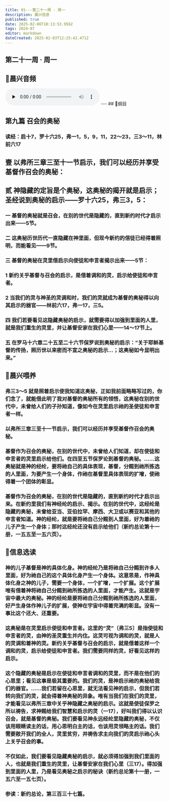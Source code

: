 ```yaml
---
title: 01---第二十一周 · 周一
description: 晨兴信息
published: true
date: 2025-02-06T10:13:53.956Z
tags: 2024-07
editor: markdown
dateCreated: 2025-02-03T12:25:42.471Z
---
```


## 第二十一周 · 周一

## 🎵晨兴音频
<audio id="audio" controls="" preload="none">
      <source id="mp3" src="/2024-07/week21/week21day1.mp3">
</audio>
---
## 📖纲目

## 第九篇    召会的奥秘

### 读经：启十7，罗十六25，弗一1，5，9，11，22～23，三3～11，林前六17

## 壹	以弗所三章三至十一节启示，我们可以经历并享受基督作召会的奥秘：

## 贰	神隐藏的定旨是个奥秘，这奥秘的揭开就是启示；圣经说到奥秘的启示——罗十六25，弗三3，5：

### 一	基督的奥秘就是召会，在别的世代是隐藏的，直到新约时代才启示出来——5节。

### 二	这奥秘历世历代一直隐藏在神里面，但现今新约的信徒已经得着照明，而能看见——9节。

### 三	基督的奥秘在灵里借启示向使徒和申言者揭示出来——5节：

### 1	新约关乎基督与召会的启示，是借着调和的灵，启示给使徒和申言者。

### 2	当我们的灵与神圣的灵调和时，我们的灵就成为基督的奥秘得以向其启示的器官——林前六17，弗一17，三5。

### 四	我们若要看见这隐藏奥秘的启示，就需要得以加强到里面的人里，就是我们重生的灵里，并让基督安家在我们心里——14～17节上。

### 五	在罗马十六章二十五至二十六节保罗说到奥秘的启示：“关于耶稣基督的传扬，照历世以来密而不宣之奥秘的启示…；这奥秘如今显明出来。”

## 📖晨兴喂养

### **弗三3～5**    **就是照着启示使我知道这奥秘，正如我前面略略写过的，你们念了，就能借此明了我对基督的奥秘所有的领悟，这奥秘在别的世代中，未曾给人们的子孙知道，像如今在灵里启示祂的圣使徒和申言者一样。**

### 以弗所三章三至十一节启示，我们可以经历并享受基督作召会的奥秘。

### 基督作为召会的奥秘，在别的世代中，未曾给人们知道，却在使徒和申言者的灵里启示给他们。在四至五节保罗论到基督的奥秘。……这奥秘就是神的经纶，要将祂自己的具体表现，基督，分赐到祂所拣选的人里面，为要产生一个身体，作祂在基督里具体表现的扩增，使祂得着一个团体的彰显。

### 基督作为召会的奥秘，在别的世代是隐藏的，直到新约时代才启示出来。在新约里我们有神经纶的启示、揭示。在别的世代中，这经纶是隐藏的奥秘，未曾给亚当、亚伯拉罕、摩西、大卫或以赛亚和其他的申言者知道。神的经纶，就是要将祂自己分赐到人里面，好为着祂的儿子产生一个身体；那时这经纶还没有启示给他们（新约总论第十一册，一五五至一五六页）。

## 📖信息选读

### 神的儿子基督是神的具体化身。神的经纶乃是将祂自己分赐到许多人里面，好为祂自己的这个具体化身产生一个身体。这意思是，作神具体化身之神的儿子，需要一个身体，一个扩增，一个扩展。这个扩展唯有借着神将祂自己分赐到祂所拣选的人里面，才能产生。这就是宇宙中最大的奥秘。神的经纶是要将祂自己分赐到祂所拣选的人里面，好产生身体作神儿子的扩展，使神在宇宙中得着完满的彰显。没有一事比这个还大、还重要。

### 这奥秘是在灵里启示使徒和申言者。这里的“灵”〔弗三5〕是指使徒和申言者的灵，由神的圣灵重生并内住。这灵可视为调和的灵，就是人的灵调和着神的灵。新约关乎基督与召会的启示，就是借着这样一个调和的灵，启示给使徒和申言者。我们需要同样的灵，好看见这样的启示。

### 这个隐藏的奥秘是启示在使徒和申言者调和的灵里，而不是在他们的心思里；看见这事是极其重要的。我们的灵，是神启示祂的奥秘给我们的器官。……我们若留在心思里，就无法看见神的启示，但我们若转向我们的灵，就会得着神奥秘的异象。唯有当我们在我们的灵里，才能看见以弗所三章中关乎神隐藏之奥秘的启示。这就是使徒保罗之所以祷告，求神赐给我们智慧和启示的灵（一17），好叫我们得以认识召会，就是基督的奥秘。我们要看见神永远经纶里隐藏的奥秘，不仅该用眼睛读主的话，用心思明白主的话，也该用灵领略主的话。我们需要敞开我们的全人，灵里贫穷，并祷告求主向我们的灵启示祂心头上关乎召会的事。

### 不仅如此，我们要看见隐藏奥秘的启示，就必须得加强到我们里面的人，也就是我们重生的灵里，让基督安家在我们心里（三17）。得加强到里面的人里，乃是看见奥秘之启示的秘诀（新约总论第十一册，一五六至一五七页）。

### 参读：新约总论，第三百三十七篇。

<!-- Google tag (gtag.js) -->

<script async src="https://www.googletagmanager.com/gtag/js?id=G-1P8709Z16T"></script>

<script>


 window.dataLayer = window.dataLayer || [];

 function gtag(){dataLayer.push(arguments);}

 gtag('js', new Date());



 gtag('config', 'G-1P8709Z16T');

</script>